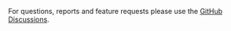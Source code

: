 For questions, reports and feature requests please use the [GitHub Discussions](https://github.com/mapsforge/vtm/discussions).
